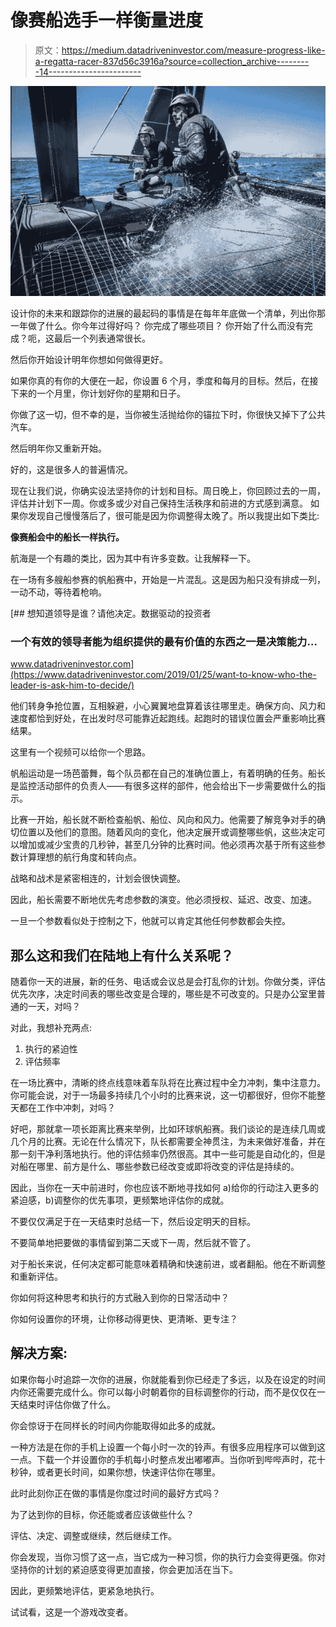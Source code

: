 # 像赛船选手一样衡量进度

> 原文：<https://medium.datadriveninvestor.com/measure-progress-like-a-regatta-racer-837d56c3916a?source=collection_archive---------14----------------------->

![](img/f2f5a025e23b73a788f63f6c45a69060.png)

设计你的未来和跟踪你的进展的最起码的事情是在每年年底做一个清单，列出你那一年做了什么。你今年过得好吗？
你完成了哪些项目？
你开始了什么而没有完成？呃，这最后一个列表通常很长。

然后你开始设计明年你想如何做得更好。

如果你真的有你的大便在一起，你设置 6 个月，季度和每月的目标。然后，在接下来的一个月里，你计划好你的星期和日子。

你做了这一切，但不幸的是，当你被生活抛给你的锚拉下时，你很快又掉下了公共汽车。

然后明年你又重新开始。

好的，这是很多人的普遍情况。

现在让我们说，你确实设法坚持你的计划和目标。周日晚上，你回顾过去的一周，评估并计划下一周。你或多或少对自己保持生活秩序和前进的方式感到满意。
如果你发现自己慢慢落后了，很可能是因为你调整得太晚了。所以我提出如下类比:

**像赛船会中的船长一样执行。**

航海是一个有趣的类比，因为其中有许多变数。让我解释一下。

在一场有多艘船参赛的帆船赛中，开始是一片混乱。这是因为船只没有排成一列，一动不动，等待着枪响。

[](https://www.datadriveninvestor.com/2019/01/25/want-to-know-who-the-leader-is-ask-him-to-decide/) [## 想知道领导是谁？请他决定。数据驱动的投资者

### 一个有效的领导者能为组织提供的最有价值的东西之一是决策能力…

www.datadriveninvestor.com](https://www.datadriveninvestor.com/2019/01/25/want-to-know-who-the-leader-is-ask-him-to-decide/) 

他们转身争抢位置，互相躲避，小心翼翼地盘算着该往哪里走。确保方向、风力和速度都恰到好处，在出发时尽可能靠近起跑线。起跑时的错误位置会严重影响比赛结果。

这里有一个视频可以给你一个思路。

帆船运动是一场芭蕾舞，每个队员都在自己的准确位置上，有着明确的任务。船长是监控活动部件的负责人——有很多这样的部件，他会给出下一步需要做什么的指示。

比赛一开始，船长就不断检查船帆、船位、风向和风力。他需要了解竞争对手的确切位置以及他们的意图。随着风向的变化，他决定展开或调整哪些帆，这些决定可以增加或减少宝贵的几秒钟，甚至几分钟的比赛时间。他必须再次基于所有这些参数计算理想的航行角度和转向点。

战略和战术是紧密相连的，计划会很快调整。

因此，船长需要不断地优先考虑参数的演变。他必须授权、延迟、改变、加速。

一旦一个参数看似处于控制之下，他就可以肯定其他任何参数都会失控。

## 那么这和我们在陆地上有什么关系呢？

随着你一天的进展，新的任务、电话或会议总是会打乱你的计划。你做分类，评估优先次序，决定时间表的哪些改变是合理的，哪些是不可改变的。只是办公室里普通的一天，对吗？

对此，我想补充两点:

1.  执行的紧迫性
2.  评估频率

在一场比赛中，清晰的终点线意味着车队将在比赛过程中全力冲刺，集中注意力。你可能会说，对于一场最多持续几个小时的比赛来说，这一切都很好，但你不能整天都在工作中冲刺，对吗？

好吧，那就拿一项长距离比赛来举例，比如环球帆船赛。我们谈论的是连续几周或几个月的比赛。无论在什么情况下，队长都需要全神贯注，为未来做好准备，并在那一刻干净利落地执行。他的评估频率仍然很高。其中一些可能是自动化的，但是对船在哪里、前方是什么、哪些参数已经改变或即将改变的评估是持续的。

因此，当你在一天中前进时，你也应该不断地寻找如何 a)给你的行动注入更多的紧迫感，b)调整你的优先事项，更频繁地评估你的成就。

不要仅仅满足于在一天结束时总结一下，然后设定明天的目标。

不要简单地把要做的事情留到第二天或下一周，然后就不管了。

对于船长来说，任何决定都可能意味着精确和快速前进，或者翻船。他在不断调整和重新评估。

你如何将这种思考和执行的方式融入到你的日常活动中？

你如何设置你的环境，让你移动得更快、更清晰、更专注？

## **解决方案:**

如果你每小时追踪一次你的进展，你就能看到你已经走了多远，以及在设定的时间内你还需要完成什么。你可以每小时朝着你的目标调整你的行动，而不是仅仅在一天结束时评估你做了什么。

你会惊讶于在同样长的时间内你能取得如此多的成就。

一种方法是在你的手机上设置一个每小时一次的铃声。有很多应用程序可以做到这一点。下载一个并设置你的手机每小时整点发出嘟嘟声。当你听到哔哔声时，花十秒钟，或者更长时间，如果你想，快速评估你在哪里。

此时此刻你正在做的事情是你度过时间的最好方式吗？

为了达到你的目标，你还能或者应该做些什么？

评估、决定、调整或继续，然后继续工作。

你会发现，当你习惯了这一点，当它成为一种习惯，你的执行力会变得更强。你对坚持你的计划的紧迫感变得更加直接，你会更加活在当下。

因此，更频繁地评估，更紧急地执行。

试试看，这是一个游戏改变者。